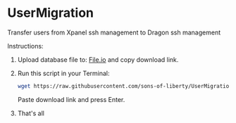 # UserMigration
Transfer users from Xpanel ssh management to Dragon ssh management


Instructions:
1. Upload database file to:
   [File.io](https://file.io)
   and copy download link.
   
3. Run this script in your Terminal:
   ```bash
   wget https://raw.githubusercontent.com/sons-of-liberty/UserMigration/main/UserMig.py && python3 UserMig.py
   ```
   Paste download link and press Enter.
4. That's all  
